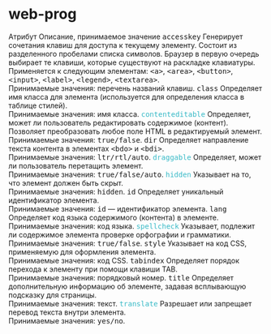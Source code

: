 # web-prog



<tr>
      <th style="width:20%">Атрибут</th>
      <th>Описание, принимаемое значение</th>
      </tr>
      <tr>
      <td><kbd>accesskey</kbd></td>
      <td>Генерирует сочетания клавиш для доступа к текущему элементу. Состоит из разделенного пробелами списка символов. Браузер в первую очередь выбирает те клавиши, которые существуют на раскладке клавиатуры. Применяется к следующим элементам: <kbd>&lt;a&gt;</kbd>, <kbd>&lt;area&gt;</kbd>, <kbd>&lt;button&gt;</kbd>, <kbd>&lt;input&gt;</kbd>, <kbd>&lt;label&gt;</kbd>, <kbd>&lt;legend&gt;</kbd>, <kbd>&lt;textarea&gt;</kbd>.<br>
      Принимаемые значения: перечень названий клавиш.</td>
      </tr>
      <tr>
      <td><kbd>class</kbd></td>
      <td>Определяет имя класса для элемента (используется для определения класса в таблице стилей).<br>
      Принимаемые значения: имя класса.</td>
      </tr>
      <tr>
      <td><kbd style="color:#38BAC7">contenteditable</kbd></td>
      <td>Определяет, может ли пользователь редактировать содержимое (контент). Позволяет преобразовать любое поле HTML в редактируемый элемент.<br>
      Принимаемые значения: <kbd>true/false</kbd>.</td>
      </tr>
      <tr>
      <td><kbd>dir</kbd></td>
      <td>Определяет направление текста контента в элементах <kbd>&lt;bdo&gt;</kbd> и <kbd>&lt;bdi&gt;</kbd>.<br>
      Принимаемые значения: <kbd>ltr/rtl/auto</kbd>.</td>
      </tr>
      <tr>
      <td><kbd style="color:#38BAC7">draggable</kbd></td>
      <td>Определяет, может ли пользователь перетащить элемент.<br>
      Принимаемые значения: <kbd>true/false/auto</kbd>.</td>
      </tr>
      <tr>
      <td><kbd style="color:#38BAC7">hidden</kbd></td>
      <td>Указывает на то, что элемент должен быть скрыт.<br>
      Принимаемые значения: <kbd>hidden</kbd>.</td>
      </tr>
      <tr>
      <td><kbd>id</kbd></td>
      <td>Определяет уникальный идентификатор элемента.<br>
      Принимаемые значения: <kbd>id</kbd> — идентификатор элемента.</td>
      </tr>
      <tr>
      <td><kbd>lang</kbd></td>
      <td>Определяет код языка содержимого (контента) в элементе.<br>
      Принимаемые значения: код языка.</td>
      </tr>
      <tr>
      <td><kbd style="color:#38BAC7">spellcheck</kbd></td>
      <td>Указывает, подлежит ли содержимое элемента проверке орфографии и грамматики.<br>
      Принимаемые значения: <kbd>true/false</kbd>.</td>
      </tr>
      <tr>
      <td><kbd>style</kbd></td>
      <td>Указывает на код CSS, применяемую для оформления элемента.<br>
      Принимаемые значения: код CSS.</td>
      </tr>
      <tr>
      <td><kbd>tabindex</kbd></td>
      <td>Определяет порядок перехода к элементу при помощи клавиши TAB.<br>
      Принимаемые значения: порядковый номер.</td>
      </tr>
      <tr>
      <td><kbd>title</kbd></td>
      <td>Определяет дополнительную информацию об элементе, задавая всплывающую подсказку для страницы.<br>
      Принимаемые значения: текст.</td>
      </tr>
      <tr>
      <td><kbd style="color:#38BAC7">translate</kbd></td>
      <td>Разрешает или запрещает перевод текста внутри элемента.<br>
      Принимаемые значения: <kbd>yes/no</kbd>.</td>
      </tr>
      
